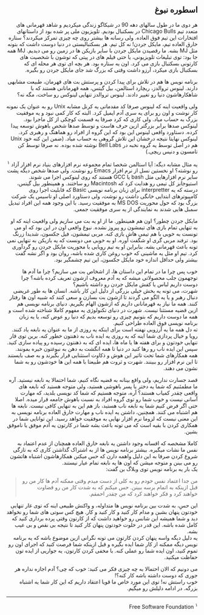 <div dir="rtl">

## اسطوره نبوغ
هر دوی ما در طول سالهای دهه 90 در شیکاگو زندگی میکردیم و شاهد قهرمانی های متعدد تیم Chicago Bulls در بسکتبال بودیم. تلویزیون ملی پر شده بود از داستانهای افتخارات این تیم فوق العاده. ولی رسانه ها بیشتر روی چه چیزی تمرکز میکردند؟ ستاره خارق العاده تیم، مایکل جردن! نه کل تیم. هر بسکتبالیستی در دنیا دوست داشت که بتونه مثل MJ بشه. ما رقصیدن مایکل جردن با سایر بازیکن ها در زمین رو می دیدیم. MJ همه جا بود: توی تبلیغات تلویزیونی، یا حتی فیلم های در پیتی که توشون با شخصیت های کارتونی بسکتبال بازی می کرد. اون یه ستاره بود. هر بچه ای توی هر محله ای که بسکتبال بازی میکرد، آرزو داشت وقتی که بزرگ شد جای مایکل جردن رو بگیره. 

برنامه نویس ها هم در تلاش برای پیدا کردن و پرستش بت های قهرمان، طبیعت مشابهی دارند. لینوس تروالدز، ریچارد استالمن، بیل گیتس، همه قهرمانانی هستند که با شاهکارهاشون دنیا رو تغییر دادند. لینوس تروالدز تنهایی لینوکس رو ساخت، مگه نه؟

ولی واقعیت اینه که لینوس صرفا کد مقدماتی یه کرنل مشابه
Unix
رو به عنوان یک نمونه کار نوشت و اون رو برای یه سری آدم ایمیل کرد. البته که کار کمی نبود و یه موفقیت بزرگ به حساب میاد. ولی کاری که کرد صرفا یه قسمت کوچکی از کل ماجرا بود. لینوکس صدها برابر بزرگتر ازین حرف هاست و توسط صدها شخص باهوش توسعه پیدا کرده. دستاورد واقعی لینوس این بود که این گروه از افراد رو هماهنگ و رهبری کرد. لینوکس نهایتا نتیجه درخشان این تلاش گروهی به حساب میاد.
(ضمن این کنه خود
Unix
هم در اصل توسط یه گروه نخبه در 
Bell Labs
نوشته شده بوده. نه صرفا توسط کن تامسون و دنیس ریچی.)

یه مثال مشابه دیگه: آیا استالمن شخصا تمام مجموعه نرم افزارهای بنیاد نرم افزار آزاد 
<sup>۱</sup> 
رو نوشته؟ 
او نخستین نسل از نرم افزار 
Emacs
رو نوشت. ولی صدها شخص دیگه پشت سایر نرم افزارهایی مثل 
bash
یا 
GCC 
هستند که روی لینوکس اجرا می شوند. 
استیوجابز کل تیمی رو هدایت کرد که 
Macintosh
رو ساختند. و همینطور بیل گیتس، درسته که یه interpretter
برای زبان برنامه نویسی 
Basic
که قابلیت اجرا روی کامپیوترهای ابتدایی خانگی داشت رو نوشت، ولی دستاورد اصلی او تاسیس یک شرکت بزرگ بود که حول محوریت
MS DOS
به موفقیت رسید. با این وجود همه این افراد تبدیل سمبل هایی شدند به نمایندگی از یه سری موفقیت جمعی.

مایکل جردن چطور؟ اون هم همینطور. ما از او یه بت می سازیم ولی واقعیت اینه که او به تنهایی تمام بازی های تیمشون رو پیروز نشده. نبوغ واقعی اون در این بود که او می تونست به خوبی با هم تیمی هاش بازی کنه. مربی تیمشون، فیل جکسون، شدیدا زرنگ بود. ترفند مربی گری او شگفت آوره. او به خوبی می دونست که یه بازیکن به تنهایی نمی تونه باعث قهرمانی بشه. بنابراین او یه تیم رویایی با محوریت مایکل جردن رو گردآوری کرد. تیم او مثل یه ماشینی که خوب روغن کاری شده باشه، روان بود و اگر نشه گفت بیشتر ولی حداقل اندازه خود مایکل جکسون، این تیم چشمگیر بود. 

خوب پس چرا ما در تمام این داستان ها، از اشخاص بت می سازیم؟ چرا ما آدم ها توجهمون جلب محصولاتی میشه که یه آدم معروف ازشون تعریف کرده باشه؟ چرا دوست داریم لباس یا کفش مایکل جردن رو داشته باشیم؟‌
<br>
شهرت، می تونه یه بخش خیلی بزرگی از دلیل این کار باشه. انسان ها به طور غریضی دنبال رهبر و یا یه الگو می گردند تا ازشون بت بسازن و سعی کنند که شبیه اون ها رفتار کنند. همه ما نیاز به قهرمانانی داریم که ازشون الهام بگیریم. دنیای برنامه نویسی هم ازین قضیه مستثنا نیست. شهرت در دنیای تکنولوژی یه مفهوم کاملا شناخته شده است و همه ما دوست داریم که بتونیم چیزی رو توسعه بدیم که دنیا رو عوض کنه، یا یه زبان برنامه نویسی فوق العاده طراحی کنیم. 
<br>
ته دل همه ما یه آرزویی نهفته است برای اینکه یه روزی از ما به عنوان یه نابغه یاد کنند. رویا و خیال پردازی شما اینه که یه روزی یه ایده ناب به ذهنتون خطور کنه. برین توی قار تنهایی خودتون و برای هفته ها یا ماه ها، ایده ای که به ذهنتون رسیده رو پیاده سازی کنید. سپس این ایده ناب رو رها کنید در دنیا تا همه انگشت به دهن به نبوغتون خیره بمونند. همه همکارهای شما تحت تاثیر این هوش و ذکاوت استثنایی قرار بگیرند و به صف بایستند تا این نرم افزار رو ببینند. شهرت و ثروت هم طبیعتا با همه این ها خودشون رو به شما نشون می دهند.

قصد جسارت نداریم، ولی واقع بینانه به قضیه نگاه کنیم، شما احتمالا یه نابغه نیستید. آره ما مطمئنیم که شما یه دختر یا پسر باهوشی هستید، ولی متوجه هستید که نابغه های واقعی چقدر کمیاب هستند؟ آره، متوجه هستیم که شما کد نویسی بلدید، که مهارت آسانی نیست و خوب شما رو توی گروه افراد به نسبت باهوش جامعه قرار میده. اصلا حتی اگر فرض کنیم شما یه نابغه ناب هستید،‌ باز هم این به تنهایی کافی نیست. نابغه ها هم اشتباه می کنند. همچنین، داشتن یه ایده ناب و مهارت خارق العاده برنامه نویسی به این معنی نیست که لزوما نرم افزار نهایی به موفقیت خواهد رسید. این توانایی شما در همکاری کردن با بقیه است که می تونه باعث بشه شما در کارتون یه آدم موفق یا ناموفق بشین. 

کاملا مشخصه که افسانه وجود داشتن یه نابغه خارق العاده همچنان از عدم اعتماد به نفس ما نشات میگیره. بیشتر برنامه نویس ها از به اشتراک گذاشتن کاری که به تازگی شروع کردن صرفا به این دلیل واهمه دارن که حس میکنن همکارهاشون اشتباه هاتشون رو می بینن و متوجه میشن که اون ها یه نابغه تمام عیار نیستند. 
<br>
یک بار یه برنامه نویس توی وبلاگ بن گفت:‌
> من جدا اعتماد نفس خودم رو به کلی از دست میدم وقتی ممکنه آدم ها کار من رو قبل ازینکه به اتمام برسه ببینن. حس میکنم که به شدت کار من رو قضاوت خواهند کرد و فکر خواهند کرد که من چقدر احمقم. 

این حسِ، به شدت بین برنامه نویس ها متداوله، و واکنش طبیعی اینه که توی غار تنهایی خودتون پنهان بشین و مدام کار کنید و کار کنید و کار. هیچ کس سوتی های شما رو نخواهد دید و شما همیشه این شانس رو خواهید داشت که از کارتون وقتی پرده برداری کنید که کامل شده باشه. این قدر در خلوت خودتون پنهان کار کنید تا نتیجه بی نقص و بی عیب بشه. 
<br>
یه دلیل دیگه واسه پنهان کردن کارتون می تونه نگرانی ازین موضوع باشه که یه برنامه نویس دیگه ممکنه از کار شما ایده بگیره و قبل ازینکه شما فرصت کنید که اجرای اون رو تموم کنید، اون ایده شما رو عملی کنه. با مخفی کردن کارتون، یه جواریی از ایده تون حفاظت میکنید. 

می دونیم که الان احتمالا به چه چیزی فکر می کنید:‌ خوب که چی؟ آدم اجازه نداره هر جوری که دوست داشته باشه کار کنه؟!‌ 
<br>
خوب راستش نه!‌ توی این مورد خاص ما قویا اعتقاد داریم که این کار شما یه اشتباه بزرگه. در ادامه دلیلش رو میگیم. 

---

<sup>۱</sup> Free Software Foundation

</div>